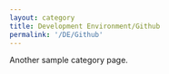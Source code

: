 ```yaml
---
layout: category
title: Development Environment/Github
permalink: '/DE/Github'
---
```


Another sample category page.
